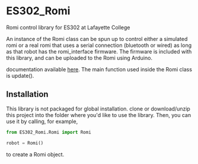 # ES302_Romi

Romi control library for ES302 at Lafayette College

An instance of the Romi class can be spun up to control either a simulated romi or a real romi that uses a serial connection (bluetooth or wired) as long as that robot has the romi_interface firmware. The firmware is included with this library, and can be uploaded to the Romi using Arduino.

documentation available [here](https://alexanderallenbrown.github.io/ES302_Romi). The main function used inside the Romi class is update().

## Installation

This library is not packaged for global installation. clone or download/unzip this project into the folder where you'd like to use the library. Then, you can use it by calling, for example,

```python
from ES302_Romi.Romi import Romi

robot = Romi()
```

to create a Romi object. 
